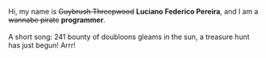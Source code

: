 Hi, my name is ~~Guybrush Threepwood~~ **Luciano Federico Pereira**, and I am a ~~wannabe pirate~~ **programmer**.<br><br>A short song: 241 bounty of doubloons gleams in the sun, a treasure hunt has just begun! Arrr!
